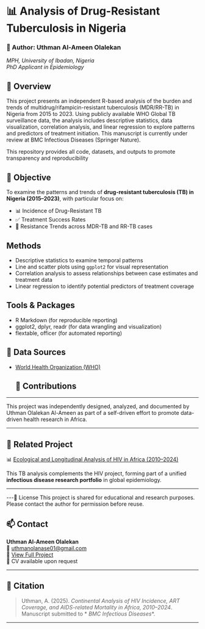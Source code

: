

# 📊 Analysis of Drug-Resistant Tuberculosis in Nigeria

### 🧠 Author: Uthman Al-Ameen Olalekan  
*MPH, University of Ibadan, Nigeria*  
*PhD Applicant in Epidemiology*

## 📌 Overview

This project presents an independent R-based analysis of the burden and trends of multidrug/rifampicin-resistant tuberculosis (MDR/RR-TB) in Nigeria from 2015 to 2023. Using publicly available WHO Global TB surveillance data, the analysis includes descriptive statistics, data visualization, correlation analysis, and linear regression to explore patterns and predictors of treatment initiation.
This manuscript is currently under review at BMC Infectious Diseases (Springer Nature).

This repository provides all code, datasets, and outputs to promote transparency and reproducibility

## 🧪 Objective  

To examine the patterns and trends of **drug-resistant tuberculosis (TB) in Nigeria (2015–2023)**, with particular focus on:  

- 📊 Incidence of Drug-Resistant TB  
- ✅ Treatment Success Rates  
- 🔄 Resistance Trends across MDR-TB and RR-TB cases  


## Methods
- Descriptive statistics to examine temporal patterns
- Line and scatter plots using `ggplot2` for visual representation
- Correlation analysis to assess relationships between case estimates and treatment data
- Linear regression to identify potential predictors of treatment coverage

## Tools & Packages
- R Markdown (for reproducible reporting)
- ggplot2, dplyr, readr (for data wrangling and visualization)
- flextable, officer (for automated reporting)

## 📂 Data Sources
- [World Health Organization (WHO)](https://www.who.int/data)

  ## 🤝 Contributions
---
This project was independently designed, analyzed, and documented by Uthman Olalekan Al-Ameen as part of a self-driven effort to promote data-driven health research in Africa.

---

## 🔗 Related Project  

📊 [Ecological and Longitudinal Analysis of HIV in Africa (2010–2024)](https://github.com/uthmanolanase/HIV-Continental-Study-Africa)  

This TB analysis complements the HIV project, forming part of a unified **infectious disease research portfolio** in global epidemiology.  
  

---
---🔗 License
This project is shared for educational and research purposes. Please contact the author for permission before reuse.
## 📫 Contact

**Uthman Al-Ameen Olalekan**  
📧 uthmanolanase01@gmail.com  
🔗 [View Full Project](https://github.com/uthmanolanase/Analysis-of-Drug-Resistant_Tuberculosis-in-Nigeria/blob/main/Drug_resistance_Tb_%20Analysis_Code_and_Output.pdf)  
🧾 CV available upon request

---

## 🔗 Citation

> Uthman, A. (2025). _Continental Analysis of HIV Incidence, ART Coverage, and AIDS-related Mortality in Africa, 2010–2024_. Manuscript submitted to * _BMC Infectious Diseases_*.
---
